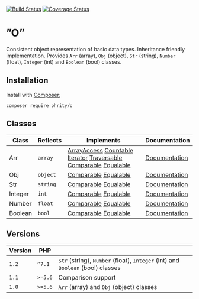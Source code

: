 [![Build Status](https://travis-ci.org/sirn-se/phrity-o.svg?branch=master)](https://travis-ci.org/sirn-se/phrity-o)
[![Coverage Status](https://coveralls.io/repos/github/sirn-se/phrity-o/badge.svg?branch=master)](https://coveralls.io/github/sirn-se/phrity-o?branch=master)

# ”O”

Consistent object representation of basic data types.
Inheritance friendly implementation.
Provides `Arr` (array), `Obj` (object), `Str` (string), `Number` (float), `Integer` (int) and `Boolean` (bool) classes.

## Installation

Install with [Composer](https://getcomposer.org/);
```
composer require phrity/o
```

## Classes

| Class | Reflects | Implements | Documentation |
| --- | --- | --- | --- |
| Arr | `array` | [ArrayAccess](https://www.php.net/manual/en/class.arrayaccess.php) [Countable](https://www.php.net/manual/en/class.countable.php) [Iterator](https://www.php.net/manual/en/class.iterator.php) [Traversable](https://www.php.net/manual/en/class.traversable.php) [Comparable](https://github.com/sirn-se/phrity-comparison) [Equalable](https://github.com/sirn-se/phrity-comparison) | [Documentation](docs/class.arr.md)
| Obj | `object` | [Comparable](https://github.com/sirn-se/phrity-comparison) [Equalable](https://github.com/sirn-se/phrity-comparison) | [Documentation](docs/class.obj.md)
| Str | `string` | [Comparable](https://github.com/sirn-se/phrity-comparison) [Equalable](https://github.com/sirn-se/phrity-comparison) | [Documentation](docs/class.str.md)
| Integer | `int` | [Comparable](https://github.com/sirn-se/phrity-comparison) [Equalable](https://github.com/sirn-se/phrity-comparison) | [Documentation](docs/class.integer.md)
| Number | `float` | [Comparable](https://github.com/sirn-se/phrity-comparison) [Equalable](https://github.com/sirn-se/phrity-comparison) | [Documentation](docs/class.number.md)
| Boolean | `bool` | [Comparable](https://github.com/sirn-se/phrity-comparison) [Equalable](https://github.com/sirn-se/phrity-comparison) | [Documentation](docs/class.boolean.md)


## Versions

| Version | PHP | |
| --- | --- | --- |
| `1.2` | `^7.1` | `Str` (string), `Number` (float), `Integer` (int) and `Boolean` (bool) classes |
| `1.1` | `>=5.6` | Comparison support |
| `1.0` | `>=5.6` | `Arr` (array) and `Obj` (object) classes |
